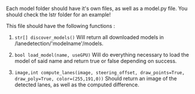 Each model folder should have it's own files, as well as a model.py file.
You should check the lstr folder for an example!

This file should have the following functions : 

1. ```str[] discover_models()```
Will return all downloaded models in /lanedetection/'modelname'/models.

2. ```bool load_model(name, useGPU)```
Will do everything necessary to load the model of said name and return true or false depending on success.

3. ```image,int compute_lanes(image, steering_offset, draw_points=True, draw_poly=True, color=(255,191,0))```
Should return an image of the detected lanes, as well as the computed difference.